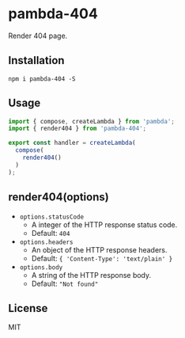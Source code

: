 # pambda-404

Render 404 page.

## Installation

```
npm i pambda-404 -S
```

## Usage

``` javascript
import { compose, createLambda } from 'pambda';
import { render404 } from 'pambda-404';

export const handler = createLambda(
  compose(
    render404()
  )
);
```

## render404(options)

- `options.statusCode`
    - A integer of the HTTP response status code.
    - Default: `404`
- `options.headers`
    - An object of the HTTP response headers.
    - Default: `{ 'Content-Type': 'text/plain' }`
- `options.body`
    - A string of the HTTP response body.
    - Default: `"Not found"`

## License

MIT

